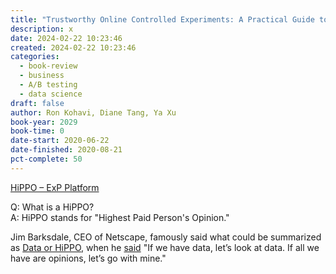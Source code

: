 ```yaml
---
title: "Trustworthy Online Controlled Experiments: A Practical Guide to A/B Testing"
description: x
date: 2024-02-22 10:23:46
created: 2024-02-22 10:23:46
categories:
  - book-review
  - business
  - A/B testing
  - data science
draft: false
author: Ron Kohavi, Diane Tang, Ya Xu
book-year: 2029
book-time: 0
date-start: 2020-06-22
date-finished: 2020-08-21
pct-complete: 50
---
```

[HiPPO – ExP Platform](https://exp-platform.com/hippo/)


Q: What is a HiPPO?  
A: HiPPO stands for "Highest Paid Person's Opinion."

Jim Barksdale, CEO of Netscape, famously said what could be summarized as [Data or HiPPO](https://twitter.com/ronnyk/status/732032265069330432), when he [said](https://www.goodreads.com/quotes/655987-if-we-have-data-let-s-look-at-data-if-all) "If we have data, let’s look at data. If all we have are opinions, let’s go with mine."
